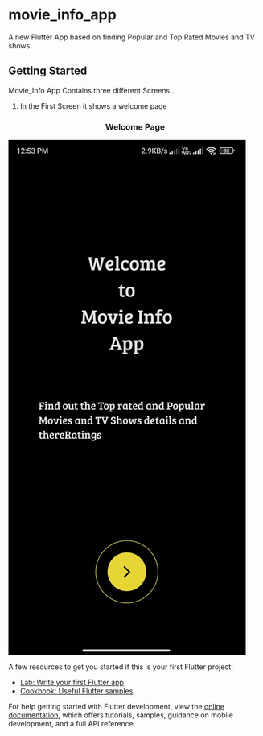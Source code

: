 # movie_info_app

A new Flutter App based on finding Popular and Top Rated Movies and TV shows.

## Getting Started

Movie_Info App Contains three different Screens...

1. In the First Screen it shows a welcome page
<h3 align="center">Welcome Page</h3>
<img align ="center" alt="welcome page" src="/readme_images/welcomepage.jpg">

A few resources to get you started if this is your first Flutter project:

- [Lab: Write your first Flutter app](https://docs.flutter.dev/get-started/codelab)
- [Cookbook: Useful Flutter samples](https://docs.flutter.dev/cookbook)

For help getting started with Flutter development, view the
[online documentation](https://docs.flutter.dev/), which offers tutorials,
samples, guidance on mobile development, and a full API reference.
